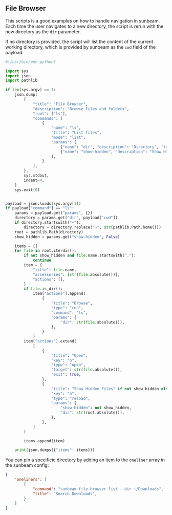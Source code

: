 ## File Browser

This scripts is a good examples on how to handle navigation in sunbeam. Each time the user navigates to a new directory, the script is rerun with the new directory as the `dir` parameter.

If no directory is provided, the script will list the content of the current working directory, which is provided by sunbeam as the `cwd` field of the payload.

```python
#!/usr/bin/env python3

import sys
import json
import pathlib

if len(sys.argv) == 1:
    json.dump(
        {
            "title": "File Browser",
            "description": "Browse files and folders",
            "root": ["ls"],
            "commands": [
                {
                    "name": "ls",
                    "title": "List files",
                    "mode": "list",
                    "params": [
                        {"name": "dir", "description": "Directory", "type": "string"},
                        {"name": "show-hidden", "description": "Show Hidden Files", "type": "boolean"},
                    ],
                }
            ],
        },
        sys.stdout,
        indent=4,
    )
    sys.exit(0)


payload = json.loads(sys.argv[1])
if payload["command"] == "ls":
    params = payload.get("params", {})
    directory = params.get("dir", payload["cwd"])
    if directory.startswith("~"):
        directory = directory.replace("~", str(pathlib.Path.home()))
    root = pathlib.Path(directory)
    show_hidden = params.get("show-hidden", False)

    items = []
    for file in root.iterdir():
        if not show_hidden and file.name.startswith("."):
            continue
        item = {
            "title": file.name,
            "accessories": [str(file.absolute())],
            "actions": [],
        }
        if file.is_dir():
            item["actions"].append(
                {
                    "title": "Browse",
                    "type": "run",
                    "command": "ls",
                    "params": {
                        "dir": str(file.absolute()),
                    },
                }
            )
        item["actions"].extend(
            [
                {
                    "title": "Open",
                    "key": "o",
                    "type": "open",
                    "target": str(file.absolute()),
                    "exit": True,
                },
                {
                    "title": "Show Hidden Files" if not show_hidden else "Hide Hidden Files",
                    "key": "h",
                    "type": "reload",
                    "params": {
                        "show-hidden": not show_hidden,
                        "dir": str(root.absolute()),
                    },
                },
            ]
        )

        items.append(item)

    print(json.dumps({"items": items}))
```

You can pin a specificic directory by adding an item to the `oneliner` array in the sunbeam config:

```json
{
    "oneliners": [
        {
            "command": "sunbeam file-browser list --dir ~/Downloads",
            "title": "Search Downloads",
        }
    ]
}
```
